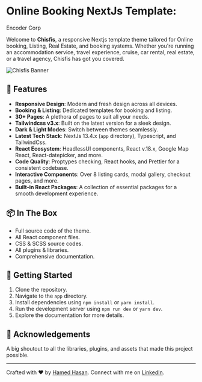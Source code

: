 # Online Booking NextJs Template: 

Encoder Corp

Welcome to **Chisfis**, a responsive Nextjs template theme tailored for Online booking, Listing, Real Estate, and booking systems. Whether you're running an accommodation service, travel experience, cruise, car rental, real estate, or a travel agency, Chisfis has got you covered.

![Chisfis Banner](https://i.ibb.co/JqPfydC/b-landing.png)

## 🌟 Features

- **Responsive Design**: Modern and fresh design across all devices.
- **Booking & Listing**: Dedicated templates for booking and listing.
- **30+ Pages**: A plethora of pages to suit all your needs.
- **Tailwindcss v3.x**: Built on the latest version for a sleek design.
- **Dark & Light Modes**: Switch between themes seamlessly.
- **Latest Tech Stack**: NextJs 13.4.x (`app` directory), Typescript, and TailwindCss.
- **React Ecosystem**: HeadlessUI components, React v.18.x, Google Map React, React-datepicker, and more.
- **Code Quality**: Proptypes checking, React hooks, and Prettier for a consistent codebase.
- **Interactive Components**: Over 8 listing cards, modal gallery, checkout pages, and more.
- **Built-in React Packages**: A collection of essential packages for a smooth development experience.

## 📦 In The Box

- Full source code of the theme.
- All React component files.
- CSS & SCSS source codes.
- All plugins & libraries.
- Comprehensive documentation.

## 🚀 Getting Started

1. Clone the repository.
2. Navigate to the `app` directory.
3. Install dependencies using `npm install` or `yarn install`.
4. Run the development server using `npm run dev` or `yarn dev`.
5. Explore the documentation for more details.

## 🙏 Acknowledgements

A big shoutout to all the libraries, plugins, and assets that made this project possible.

---

Crafted with ❤️ by [Hamed Hasan](https://github.com/Hamed-Hasan). Connect with me on [LinkedIn](https://www.linkedin.com/in/hamed-hasan).
